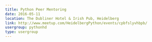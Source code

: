 ```yaml
---
title: Python Peer Mentoring
date: 2016-05-11
location: The Dubliner Hotel & Irish Pub, Heidelberg
link: http://www.meetup.com/HeidelbergPython/events/cpbfslyvhbpb/
usergroup: pythonhd
type: usergroup
---
```

